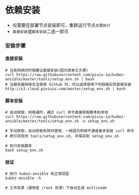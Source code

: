 # 依赖安装

- 仅需要在部署节点安装即可，集群运行节点`无需执行`
- `直接安装`或`脚本安装`二选一即可

### 安装步骤

#### 直接安装
   ```shell
   # 当有网络的时候建议直接安装(因为简单又方便)
   curl https://raw.githubusercontent.com/pixiu-io/kubez-ansible/master/tools/setup_env.sh | bash
   # 当服务器网络无法使用 Github 时，可以选择使用下列链接实现直接安装
   http://s3.cloud.pixiuio.com/master/setup_env.sh | bash
   ```
#### 脚本安装
   ```text
   # 自动获取，网络通时，通过 curl 命令直接获取脚本到本地
  curl https://raw.githubusercontent.com/pixiu-io/kubez-ansible/master/tools/setup_env.sh -o setup_env.sh

   # 手动获取，自动获取失败时使用，一般因为网络不通或者未安装 curl 命令
   # 拷贝项目的 tools/setup_env.sh, 并保存到 setup_env.sh

   # 执行安装脚本
   bash setup_env.sh
   ```

#### 验证
   ```shell
   # 执行 kubez-ansible 有正常回显
   kubez-ansible -h

   # 工作目录（通常是 /root 目录）下自动生成 multinode
   ```
